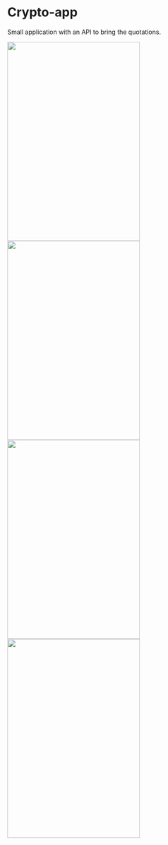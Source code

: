 # Crypto-app
Small application with an API to bring the quotations.

<img src="https://i.ibb.co/MffLmVQ/Screenshot-1622244311.png" height="450" width="300"/>
<img src="https://i.ibb.co/9swWJfX/Screenshot-1622244326.png" height="450" width="300"/>
<img src="https://i.ibb.co/0ctvw03/Screenshot-1622244337.png" height="450" width="300"/>
<img src="https://i.ibb.co/MsY1KrD/Screenshot-1622244343.png" height="450" width="300"/>
